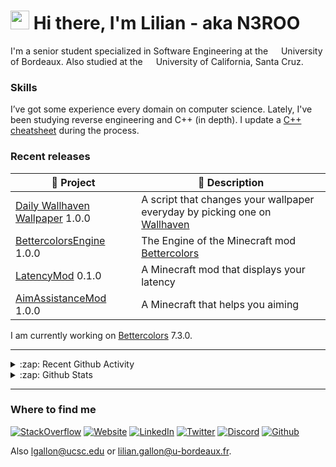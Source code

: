 <h1> <img src="https://emojis.slackmojis.com/emojis/images/1531849430/4246/blob-sunglasses.gif?1531849430" width="30"/> Hi there, I'm Lilian - aka N3ROO </h1>

I'm a senior student specialized in Software Engineering at the <img src="https://image.flaticon.com/icons/svg/197/197560.svg" width="13"/> University of Bordeaux. Also studied at the <img src="https://image.flaticon.com/icons/svg/197/197484.svg" width="13"/> University of California, Santa Cruz.

<h3> Skills </h3>

I’ve got some experience every domain on computer science. Lately, I've been studying reverse engineering and C++ (in depth). I update a [C++ cheatsheet](https://github.com/N3ROO/Cheatsheets/blob/master/cpp.md) during the process.

<h3> Recent releases </h3>

| 🎁 Project | 📝 Description |
|----|----|
| [Daily Wallhaven Wallpaper](https://github.com/N3ROO/Daily-Wallhaven-Wallpaper) 1.0.0 | A script that changes your wallpaper everyday by picking one on [Wallhaven]([W](https://wallhaven.cc/)) |
| [BettercolorsEngine](https://github.com/N3ROO/BettercolorsEngine) 1.0.0 | The Engine of the Minecraft mod [Bettercolors](https://github.com/N3ROO/Bettercolors)|
| [LatencyMod](https://github.com/N3ROO/LatencyMod) 0.1.0 | A Minecraft mod that displays your latency |
| [AimAssistanceMod](https://github.com/N3ROO/AimAssistanceMod) 1.0.0 | A Minecraft that helps you aiming |

I am currently working on [Bettercolors](https://github.com/N3ROO/Bettercolors) 7.3.0.


---

<details>
  <summary>:zap: Recent Github Activity</summary>

<!--START_SECTION:activity-->
1. 🗣 Commented on [#66](https://github.com//N3ROO/Bettercolors/issues/66) in [N3ROO/Bettercolors](https://github.com//N3ROO/Bettercolors)
2. 🗣 Commented on [#65](https://github.com//N3ROO/Bettercolors/issues/65) in [N3ROO/Bettercolors](https://github.com//N3ROO/Bettercolors)
3. 🎉 Merged PR [#7](https://github.com//N3ROO/BettercolorsEngine/pull/7) in [N3ROO/BettercolorsEngine](https://github.com//N3ROO/BettercolorsEngine)
4. ❗️ Closed issue [#64](https://github.com//N3ROO/Bettercolors/issues/64) in [N3ROO/Bettercolors](https://github.com//N3ROO/Bettercolors)
5. 🗣 Commented on [#64](https://github.com//N3ROO/Bettercolors/issues/64) in [N3ROO/Bettercolors](https://github.com//N3ROO/Bettercolors)
<!--END_SECTION:activity-->

</details>

<details>
  <summary>:zap: Github Stats</summary>
<br>

![bio](https://github-readme-stats.vercel.app/api?username=N3ROO&show_icons=true&hide_title=true)

![lang](https://github-readme-stats.vercel.app/api/top-langs/?username=N3ROO&layout=compact&hide=jupyter%20notebook)

</details>

---


<h3> Where to find me </h3>

<p>
<a href="https://stackoverflow.com/users/8811838/nero?tab=profile" target="_blank"><img alt="StackOverflow" src="https://img.shields.io/badge/StackOverflow-%23F48024.svg?&style=for-the-badge&logo=StackOverflow&logoColor=white" /></a>
<a href="https://nero.dev" target="_blank"><img alt="Website" src="https://img.shields.io/badge/nero.dev-%234C566A.svg?&style=for-the-badge&logo=microsoft-edge&logoColor=white" /></a>
<a href="https://www.linkedin.com/in/lilian-gallon" target="_blank"><img alt="LinkedIn" src="https://img.shields.io/badge/linkedin-%230077B5.svg?&style=for-the-badge&logo=linkedin&logoColor=white" /></a>
<a href="https://twitter.com/LilianSurf" target="_blank"><img alt="Twitter" src="https://img.shields.io/badge/twitter-%231DA1F2.svg?&style=for-the-badge&logo=twitter&logoColor=white" /></a>
<a href="https://discordapp.com/users/76281566866706432" target="_blank"><img alt="Discord" src="https://img.shields.io/badge/discord-%237289DA.svg?&style=for-the-badge&logo=discord&logoColor=white" /></a>
<a href="https://github.com/N3ROO" target="_blank"><img alt="Github" src="https://img.shields.io/badge/GitHub-%2312100E.svg?&style=for-the-badge&logo=Github&logoColor=white" /></a>
</p>

Also lgallon@ucsc.edu or lilian.gallon@u-bordeaux.fr.
